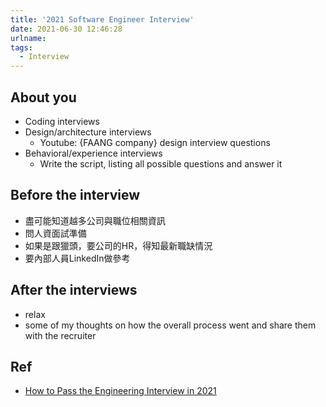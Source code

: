 ```yaml
---
title: '2021 Software Engineer Interview'
date: 2021-06-30 12:46:28
urlname:
tags: 
  - Interview
---
```


## About you

* Coding interviews
* Design/architecture interviews
  * Youtube: {FAANG company} design interview questions
* Behavioral/experience interviews
  * Write the script, listing all possible questions and answer it

## Before the interview

* 盡可能知道越多公司與職位相關資訊
* 問人資面試準備
* 如果是跟獵頭，要公司的HR，得知最新職缺情況
* 要內部人員LinkedIn做參考

## After the interviews

* relax
* some of my thoughts on how the overall process went and share them with the recruiter

## Ref

* [How to Pass the Engineering Interview in 2021](https://davidbyttow.medium.com/how-to-pass-the-engineering-interview-in-2021-45f1b389a1)